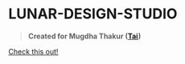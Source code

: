 # LUNAR-DESIGN-STUDIO

>**Created for Mugdha Thakur ([Tai](https://www.instagram.com/_the.confuzedsoul?igsh=NTc4MTIwNjQ2YQ==))**

 [Check this out!](https://amey-thakur.github.io/LUNAR-DESIGN-STUDIO)
